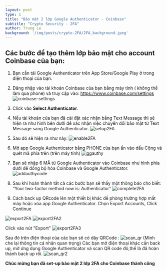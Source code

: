 ```yaml
---
layout: post
type: 1
title: "Bảo mật 2 lớp Google Authenticator - Coinbase"
subtitle: "Crypto Security - 2FA"
author: Trung Le
background: '/img/posts/crypto-2FA/2FA_background.jpeg'
---
```


## Các bước để tạo thêm lớp bảo mật cho account Coinbase của bạn:
1. Bạn cần tải Google Authenticator trên App Store/Google Play ở trong điện thoại của bạn.
2. Đăng nhập vào tài khoản Coinbase của bạn bằng máy tính ( không thể làm qua phone) và truy cập vào: https://www.coinbase.com/settings
![coinbase-settings](/img/posts/crypto-2FA/coinbase-settings.png)

3. 	Click vào **Select Authenticator**.
4. Nếu tài khoản của bạn đã cài đặt xác nhận bằng Text Message thì sẽ hiện ra như hình bên dưới để xác nhận việc chuyển đổi bảo mật từ Text Message sang Google Authenticator.
![setup2FA](/img/posts/crypto-2FA/setup2FA.png)
5. Sau đó sẽ hiện ra như này:
![enable2FA](/img/posts/crypto-2FA/enable2FA.png)
6. Mở app Google Authenticator bằng PHONE của bạn ấn vào dấu Cộng và quét mã phía trên (trên máy tính)
![ggauthy](/img/posts/crypto-2FA/ggauthy.png)
7. Bạn sẽ nhập 6 MÃ từ Google Authenticator vào Coinbase như hình phía dưới để đồng bộ hóa Coinbase và Google Authenticator.
![addauthycode](/img/posts/crypto-2FA/addauthycode.png)
8. Sau khi hoàn thành tất cả các bước bạn sẽ thấy một thông báo cho biết: “Your two-factor method now is: Authenticator”
![complete2FA](/img/posts/crypto-2FA/complete2FA.png)

9. Cách back up QRcode lên một thiết bị khác đề phòng trường hợp mất máy  hoặc xóa app Google Authenticator. Chọn Export Accounts, Click Continue 

![export2FA](/img/posts/crypto-2FA/export2FA.jpg)
![export2FA2](/img/posts/crypto-2FA/export2FA_2.jpg)

Click vào nút "Export"
![export2FA3](/img/posts/crypto-2FA/export2FA_3.jpg)

Sau đó trên điện thoại của các bạn sẽ có dãy QRCode :
![scan_qr](/img/posts/crypto-2FA/scan_qr.jpg)
(Mình che lại thông tin cá nhân quan trọng)
Các bạn mở điện thoại khác cần back up, mở ứng dụng Google Authenticator và scan QR code đó,thế là đã hoàn thành back up rồi.
![scan_qr2](/img/posts/crypto-2FA/scan_qr2.jpg)


**Chúc mừng bạn đã set-up bảo mật 2 lớp 2FA cho Coinbase thành công**